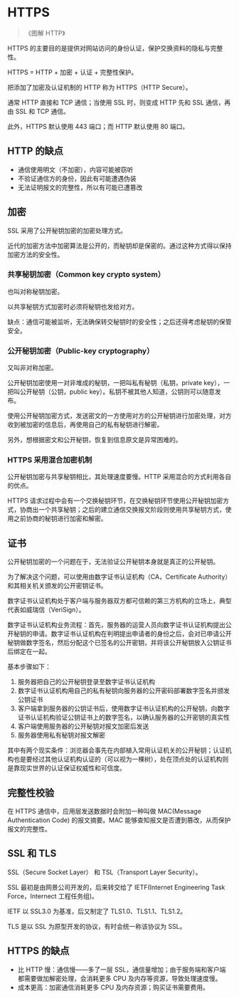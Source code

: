 # HTTPS

> 《图解 HTTP》

HTTPS 的主要目的是提供对网站访问的身份认证，保护交换资料的隐私与完整性。

HTTPS = HTTP + 加密 + 认证 + 完整性保护。

把添加了加密及认证机制的 HTTP 称为 HTTPS（HTTP Secure）。

通常 HTTP 直接和 TCP 通信；当使用 SSL 时，则变成 HTTP 先和 SSL 通信，再由 SSL 和 TCP 通信。

此外，HTTPS 默认使用 443 端口；而 HTTP 默认使用 80 端口。

## HTTP 的缺点

- 通信使用明文（不加密），内容可能被窃听
- 不验证通信方的身份，因此有可能遭遇伪装
- 无法证明报文的完整性，所以有可能已遭篡改

## 加密

SSL 采用了公开秘钥加密的加密处理方式。

近代的加密方法中加密算法是公开的，而秘钥却是保密的。通过这种方式得以保持加密方法的安全性。

### 共享秘钥加密（Common key crypto system）

也叫对称秘钥加密。

以共享秘钥方式加密时必须将秘钥也发给对方。

缺点：通信可能被监听，无法确保转交秘钥时的安全性；之后还得考虑秘钥的保管安全。

### 公开秘钥加密（Public-key cryptography）

又叫非对称加密。

公开秘钥加密使用一对非堆成的秘钥，一把叫私有秘钥（私钥，private key），一把叫公开秘钥（公钥，public key）。私钥不被其他人知道，公钥则可以随意发布。

使用公开秘钥加密方式，发送密文的一方使用对方的公开秘钥进行加密处理，对方收到被加密的信息后，再使用自己的私有秘钥进行解密。

另外，想根据密文和公开秘钥，恢复到信息原文是异常困难的。

### HTTPS 采用混合加密机制

公开秘钥加密与共享秘钥相比，其处理速度要慢。HTTP 采用混合的方式利用各自的优点。

HTTPS 请求过程中会有一个交换秘钥环节，在交换秘钥环节使用公开秘钥加密方式，协商出一个共享秘钥；之后的建立通信交换报文阶段则使用共享秘钥方式，使用之前协商的秘钥进行加密和解密。

## 证书

公开秘钥加密的一个问题在于，无法验证公开秘钥本身就是真正的公开秘钥。

为了解决这个问题，可以使用由数字证书认证机构（CA，Certificate Authority）和其相关机关颁发的公开密钥证书。

数字证书认证机构处于客户端与服务器双方都可信赖的第三方机构的立场上，典型代表如威瑞信（VeriSign）。

数字证书认证机构业务流程：首先，服务器的运营人员向数字证书认证机构提出公开秘钥的申请。数字证书认证机构在判明提出申请者的身份之后，会对已申请公开秘钥做数字签名，然后分配这个已签名的公开密钥，并将该公开秘钥放入公钥证书后绑定在一起。

基本步骤如下：

1. 服务器把自己的公开秘钥登录至数字证书认证机构
2. 数字证书认证机构用自己的私有秘钥向服务器的公开密码部署数字签名并颁发公钥证书
3. 客户端拿到服务器的公钥证书后，使用数字证书认证机构的公开秘钥，向数字证书认证机构验证公钥证书上的数字签名，以确认服务器的公开密钥的真实性
4. 客户端使用服务器的公开秘钥对报文加密后发送
5. 服务器使用私有秘钥对报文解密

其中有两个现实条件：浏览器会事先在内部植入常用认证机关的公开秘钥；认证机构也是要经过其他认证机构认证的（可以视为一棵树），处在顶点处的认证机构则是靠现实世界的认证保证权威性和可信度。

## 完整性校验

在 HTTPS 通信中，应用层发送数据时会附加一种叫做 MAC(Message Authentication Code) 的报文摘要。MAC 能够查知报文是否遭到篡改，从而保护报文的完整性。

## SSL 和 TLS

SSL（Secure Socket Layer） 和 TSL（Transport Layer Security）。

SSL 最初是由网景公司开发的，后来转交给了 IETF(Internet Engineering Task Force，Internect 工程任务组)。

IETF 以 SSL3.0 为基准，后又制定了 TLS1.0、TLS1.1、TLS1.2。

TLS 是以 SSL 为原型开发的协议，有时会统一称该协议为 SSL。

## HTTPS 的缺点

- 比 HTTP 慢：通信慢——多了一层 SSL，通信量增加；由于服务端和客户端都需要做加解密处理，会消耗更多 CPU 及内存等资源，导致处理速度慢。
- 成本更高：加密通信消耗更多 CPU 及内存资源；购买证书需要费用。

